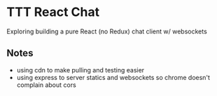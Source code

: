 TTT React Chat
==============
Exploring building a pure React (no Redux) chat client w/ websockets

Notes
-----
- using cdn to make pulling and testing easier
- using express to server statics and websockets so chrome doesn't complain about cors
